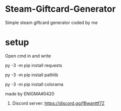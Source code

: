 # Steam-Giftcard-Generator
Simple steam giftcard generator coded by me

# setup
Open cmd in  and write

py -3 -m pip install requests

py -3 -m pip install pathlib

py -3 -m pip install colorama

made by ENIGMA#0420

1) Discord server:  https://discord.gg/fBwanttf7Z
